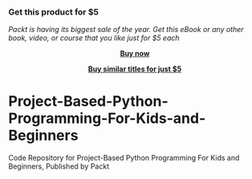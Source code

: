 
### Get this product for $5

<i>Packt is having its biggest sale of the year. Get this eBook or any other book, video, or course that you like just for $5 each</i>


<b><p align='center'>[Buy now](https://packt.link/9781800204782)</p></b>


<b><p align='center'>[Buy similar titles for just $5](https://subscription.packtpub.com/search)</p></b>


# Project-Based-Python-Programming-For-Kids-and-Beginners
Code Repository for Project-Based Python Programming For Kids and Beginners, Published by Packt
